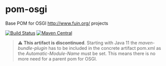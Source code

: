 pom-osgi
========

Base POM for OSGI http://www.fuin.org/ projects

[![Build Status](https://jenkins.fuin.org/job/pom-osgi/badge/icon)](https://jenkins.fuin.org/job/pom-osgi/)
[![Maven Central](https://maven-badges.herokuapp.com/maven-central/org.fuin/pom-osgi/badge.svg)](https://maven-badges.herokuapp.com/maven-central/org.fuin/pom-osgi/)

> :warning: **This artifact is discontinued**. Starting with Java 11 the *maven-bundle-plugin* has to be included in the concrete artifact pom.xml as the *Automatic-Module-Name* must be set. This means there is no more need for a parent pom for OSGI.
